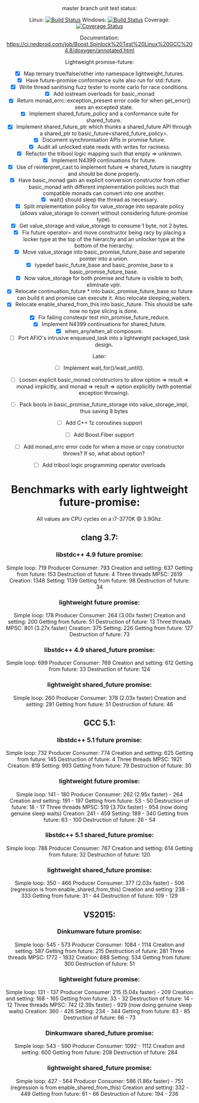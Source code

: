 <center>
master branch unit test status:

Linux: [![Build Status](https://ci.nedprod.com/job/Boost.Spinlock%20Test%20Linux%20GCC%204.8/badge/icon)](https://ci.nedprod.com/job/Boost.Spinlock%20Test%20Linux%20GCC%204.8/) Windows: [![Build Status](https://ci.nedprod.com/job/Boost.Spinlock%20Test%20Win8%20VS2014/badge/icon)](https://ci.nedprod.com/job/Boost.Spinlock%20Test%20Win8%20VS2014/) Coverage: [![Coverage Status](https://coveralls.io/repos/ned14/boost.spinlock/badge.svg?branch=master)](https://coveralls.io/r/ned14/boost.spinlock?branch=master)

Documentation: https://ci.nedprod.com/job/Boost.Spinlock%20Test%20Linux%20GCC%204.8/doxygen/annotated.html

Lightweight promise-future:
 - [x] Map ternary true/false/other into namespace lightweight_futures.
 - [x] Have future-promise conformance suite also run for std::future.
 - [x] Write thread sanitising fuzz tester to monte carlo for race conditions.
 - [x] Add iostream overloads for basic_monad
 - [x] Return monad_errc::exception_present error code for when get_error() sees an excepted state.
 - [x] Implement shared_future_policy and a conformance suite for shared_future.
 - [x] Implement shared_future_ptr which thunks a shared_future API through a shared_ptr to
basic_future<shared_future_policy>.
 - [x] Document synchronisation APIs in promise future.
 - [x] Audit all unlocked state reads with writes for raciness.
 - [x] Refactor the tribool logic mapping such that empty => unknown.
 - [x] Implement N4399 continuations for future.
 - [x] Use of reinterpret_cast to implement future => shared_future is naughty and should be done properly.
 - [x] Have basic_monad gain an explicit conversion constructor from other basic_monad with different
implementation policies such that compatible monads can convert into one another.
 - [x] wait() should sleep the thread as necessary.
 - [x] Split implementation policy for value_storage into separate policy (allows value_storage
to convert without considering future-promise type).
 - [x] Get value_storage<bool> and value_storage<void> to consume 1 byte, not 2 bytes.
 - [x] Fix future operator= and move constructor being racy by placing a locker type at the top of the hierarchy
and an unlocker type at the bottom of the hierarchy.
 - [x] Move value_storage into basic_promise_future_base and separate pointer into a union.
 - [x] typedef basic_future_base and basic_promise_base to a basic_promise_future_base.
 - [x] Now value_storage for both promise and future is visible to both, eliminate vptr.
 - [x] Relocate continuation_future * into basic_promise_future_base so future can build it and promise
can execute it. Also relocate sleeping_waiters.
 - [x] Relocate enable_shared_from_this into basic_future. This should be safe now no type slicing
is done.
 - [x] Fix failing constexpr test min_promise_future_reduce.
 - [x] Implement N4399 continuations for shared_future.
 - [x] when_any/when_all composure.
 - [ ] Port AFIO's intrusive enqueued_task into a lightweight packaged_task design.

Later:
 - [ ] Implement wait_for()/wait_until().
 - [ ] Loosen explicit basic_monad constructors to allow option => result => monad implicitly, and
monad => result => option explicitly (with potential exception throwing).
 - [ ] Pack bools in basic_promise_future_storage into value_storage_impl, thus saving 8 bytes
 - [ ] Add C++ 1z coroutines support
 - [ ] Add Boost.Fiber support
 - [ ] Add monad_errc error code for when a move or copy constructor throws? If so, what about option<T>?
 - [ ] Add tribool logic programming operator overloads


# Benchmarks with early lightweight future-promise:

All values are CPU cycles on a i7-3770K @ 3.9Ghz.

## clang 3.7:
### libstdc++ 4.9 future promise:
Simple loop: 719
Producer Consumer: 793
  Creation and setting: 637
  Getting from future: 153
  Destruction of future: 4
Three threads MPSC: 2619
  Creation: 1348
  Setting: 1139
  Getting from future: 98
  Destruction of future: 34

### lightweight future promise:
Simple loop: 178
Producer Consumer: 264 (3.00x faster)
  Creation and setting: 200
  Getting from future: 51
  Destruction of future: 13
Three threads MPSC: 801 (3.27x faster)
  Creation: 375
  Setting: 226
  Getting from future: 127
  Destruction of future: 73

### libstdc++ 4.9 shared_future promise:
Simple loop: 699
Producer Consumer: 769
  Creation and setting: 612
  Getting from future: 33
  Destruction of future: 124

### lightweight shared_future promise:
Simple loop: 260
Producer Consumer: 378 (2.03x faster)
  Creation and setting: 281
  Getting from future: 51
  Destruction of future: 46


## GCC 5.1:
### libstdc++ 5.1 future promise:
Simple loop: 732
Producer Consumer: 774
  Creation and setting: 625
  Getting from future: 145
  Destruction of future: 4
Three threads MPSC: 1921
  Creation: 819
  Setting: 993
  Getting from future: 79
  Destruction of future: 30

### lightweight future promise:
Simple loop: 141                       - 180
Producer Consumer: 262 (2.95x faster)  - 264
  Creation and setting: 191              - 197
  Getting from future: 53                - 50
  Destruction of future: 18              - 17
Three threads MPSC: 519 (3.70x faster) - 954 (now doing genuine sleep waits)
  Creation: 241                          - 459
  Setting: 189                           - 340
  Getting from future: 63                - 100
  Destruction of future: 26              - 54

### libstdc++ 5.1 shared_future promise:
Simple loop: 788
Producer Consumer: 767
  Creation and setting: 614
  Getting from future: 32
  Destruction of future: 120

### lightweight shared_future promise:
Simple loop: 350                       - 466
Producer Consumer: 377 (2.03x faster)  - 506 (regression is from enable_shared_from_this)
  Creation and setting: 238              - 333
  Getting from future: 31                - 44
  Destruction of future: 109             - 129


## VS2015:
### Dinkumware future promise:
Simple loop: 545                       - 573
Producer Consumer: 1084                - 1114
  Creation and setting: 587
  Getting from future: 215
  Destruction of future: 281
Three threads MPSC: 1772               - 1832
  Creation: 888
  Setting: 534
  Getting from future: 300
  Destruction of future: 51

### lightweight future promise:
Simple loop: 131                         - 137
Producer Consumer: 215 (5.04x faster)    - 209
  Creation and setting: 168                - 165
  Getting from future: 33                  - 32
  Destruction of future: 14                - 12
Three threads MPSC: 742 (2.39x faster)   - 929 (now doing genuine sleep waits)
  Creation: 360                            - 426
  Setting: 234                             - 344
  Getting from future: 83                  - 85
  Destruction of future: 66                - 73

### Dinkumware shared_future promise:
Simple loop: 543                         - 590
Producer Consumer: 1092                  - 1112
  Creation and setting: 600
  Getting from future: 208
  Destruction of future: 284

### lightweight shared_future promise:
Simple loop: 427                         - 564
Producer Consumer: 586 (1.86x faster)    - 751 (regression is from enable_shared_from_this)
  Creation and setting: 332                - 449
  Getting from future: 61                  - 66
  Destruction of future: 194               - 236

</center>

